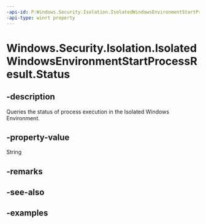```yaml
---
-api-id: P:Windows.Security.Isolation.IsolatedWindowsEnvironmentStartProcessResult.Status
-api-type: winrt property
---
```


<!-- Property syntax.
public IsolatedWindowsEnvironmentStartProcessStatus Status { get; }
-->

# Windows.Security.Isolation.IsolatedWindowsEnvironmentStartProcessResult.Status

## -description
Queries the status of process execution in the Isolated Windows Environment.
## -property-value
String
## -remarks

## -see-also

## -examples

